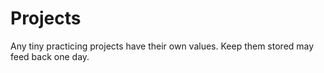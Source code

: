 # Projects

Any tiny practicing projects have their own values. Keep them stored may feed back one day.
